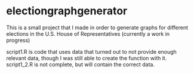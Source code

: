 # electiongraphgenerator
This is a small project that I made in order to generate graphs for different elections in the U.S. House of Representatives (currently a work in progress)

script1.R is code that uses data that turned out to not provide enough relevant data, though I was still able to create the function with it. script1_2.R is not complete, but will contain the correct data.
